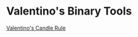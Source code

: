 # Valentino's Binary Tools


<a href="https://gist.githubusercontent.com/valentino242/85ce4e50cc503195786f45af929f7311/raw/98c5beac7be76eafcbc4a62437081186935991c5/Valentino'%2520Candle%2520Rule.xml">Valentino's Candle Rule</a>
